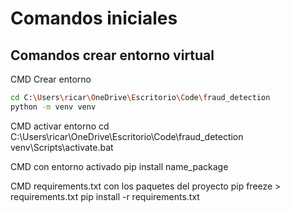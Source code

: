 # Comandos iniciales
## Comandos crear entorno virtual
CMD Crear entorno 
```bash
cd C:\Users\ricar\OneDrive\Escritorio\Code\fraud_detection
python -m venv venv
```
CMD activar entorno
cd C:\Users\ricar\OneDrive\Escritorio\Code\fraud_detection
venv\Scripts\activate.bat

CMD con entorno activado
pip install name_package

CMD requirements.txt con los paquetes del proyecto
pip freeze > requirements.txt
pip install -r requirements.txt
